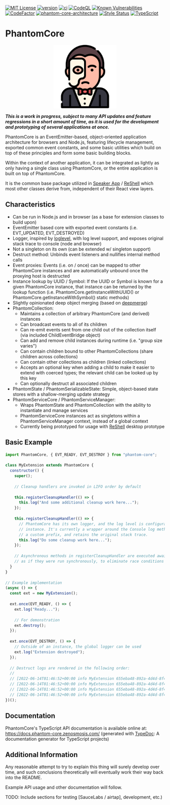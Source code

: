 [license-image]: https://img.shields.io/github/license/zenosmosis/phantom-core
[license-url]: https://raw.githubusercontent.com/zenOSmosis/phantom-core/main/LICENSE
[version-image]: https://img.shields.io/github/package-json/v/zenosmosis/phantom-core
[version-url]: https://github.com/zenOSmosis/phantom-core/blob/main/package.json#L3
[ci-image]: https://github.com/zenosmosis/phantom-core/actions/workflows/ci.yml/badge.svg
[ci-url]: https://github.com/zenOSmosis/phantom-core/actions/workflows/ci.yml
[codeql-image]: https://github.com/zenosmosis/phantom-core/workflows/CodeQL/badge.svg
[codeql-url]: https://github.com/zenOSmosis/phantom-core/actions/workflows/codeql-analysis.yml
[snyk-image]: https://snyk.io/test/github/zenosmosis/phantom-core/badge.svg
[snyk-url]: https://snyk.io/test/github/zenosmosis/phantom-core
[codefactor-image]: https://www.codefactor.io/repository/github/zenOSmosis/phantom-core/badge
[codefactor-url]: https://www.codefactor.io/repository/github/zenOSmosis/phantom-core
[phantom-core-architecture-image]: https://img.shields.io/badge/architecture-phantom--core-red
[phantom-core-architecture-url]: https://github.com/zenosmosis/phantom-core
[style-image]: https://img.shields.io/badge/code_style-prettier-ff69b4.svg?style=flat
[style-url]: https://prettier.io/
[typescript-image]: https://shields.io/badge/TypeScript-3178C6?logo=TypeScript&logoColor=FFF&style=flat
[typescript-url]: https://www.typescriptlang.org/

[![MIT License][license-image]][license-url]
[![version][version-image]][version-url]
[![ci][ci-image]][ci-url]
[![CodeQL][codeql-image]][codeql-url]
[![Known Vulnerabilities][snyk-image]][snyk-url]
[![CodeFactor][codefactor-image]][codefactor-url]
[![phantom-core-architecture][phantom-core-architecture-image]][phantom-core-architecture-url]
[![Style Status][style-image]][style-url]
[![TypeScript][typescript-image]][typescript-url]

# PhantomCore

<center>
<img src="phantom.svg" alt="Phantom" width="200"/>
</center>

_**This is a work in progress, subject to many API updates and feature regressions in a short amount of time, as it is used for the development and prototyping of several applications at once.**_

PhantomCore is an EventEmitter-based, object-oriented application architecture for browsers and Node.js, featuring lifecycle management, exported common event constants, and some basic utilities which build on top of these principles and form some basic building blocks.

Within the context of another application, it can be integrated as lightly as only having a single class using PhantomCore, or the entire application is built on top of PhantomCore.

It is the common base package utilized in [Speaker App](https://speaker.app) / [ReShell](https://reshell.org) which most other classes derive from, independent of their React view layers.

## Characteristics

- Can be run in Node.js and in browser (as a base for extension classes to build upon)
- EventEmitter based core with exported event constants (i.e. EVT_UPDATED, EVT_DESTROYED)
- Logger, inspired by [loglevel](https://www.npmjs.com/package/loglevel), with log level support, and exposes original stack trace to console (node and browser)
- Not a singleton on its own (can be extended w/ singleton support)
- Destruct method: Unbinds event listeners and nullifies internal method calls
- Event proxies: Events (i.e. on / once) can be mapped to other PhantomCore instances and are automatically unbound once the proxying host is destructed
- Instance lookup by UUID / Symbol: If the UUID or Symbol is known for a given PhantomCore instance, that instance can be returned by the lookup function (i.e. PhantomCore.getInstanceWithUUID() or PhantomCore.getInstanceWithSymbol() static methods)
- Slightly opinionated deep object merging (based on [deepmerge](https://www.npmjs.com/package/deepmerge))
- PhantomCollection:
  - Maintains a collection of arbitrary PhantomCore (and derived) instances
  - Can broadcast events to all of its children
  - Can re-emit events sent from one child out of the collection itself (via included ChildEventBridge object)
  - Can add and remove child instances during runtime (i.e. "group size varies")
  - Can contain children bound to other PhantomCollections (share children across collections)
  - Can contain other collections as children (linked collections)
  - Accepts an optional key when adding a child to make it easier to extend with coerced types; the relevant child can be looked up by this key
  - Can optionally destruct all associated children
- PhantomState / PhantomSerializableState: Simple, object-based state stores with a shallow-merging update strategy
- PhantomServiceCore / PhantomServiceManager:
  - Wraps PhantomState and PhantomCollection with the ability to instantiate and manage services
  - PhantomServiceCore instances act as singletons within a PhantomServiceManager context, instead of a global context
  - Currently being prototyped for usage with [ReShell](https://reshell.org) desktop prototype

## Basic Example

```js
import PhantomCore, { EVT_READY, EVT_DESTROY } from "phantom-core";

class MyExtension extends PhantomCore {
  constructor() {
    super();

    // Cleanup handlers are invoked in LIFO order by default

    this.registerCleanupHandler(() => {
      this.log("And some additional cleanup work here...");
    });

    this.registerCleanupHandler(() => {
      // PhantomCore has its own logger, and the log level is configurable per
      // instance. It's currently a wrapper around the Console log methods, has
      // a custom prefix, and retains the original stack trace.
      this.log("Do some cleanup work here...");
    });

    // Asynchronous methods in registerCleanupHandler are executed awaited upon
    // as if they were run synchronously, to eliminate race conditions
  }
}

// Example implementation
(async () => {
  const ext = new MyExtension();

  ext.once(EVT_READY, () => {
    ext.log("Ready...");

    // For demonstration
    ext.destroy();
  });

  ext.once(EVT_DESTROY, () => {
    // Outside of an instance, the global logger can be used
    ext.log("Extension destroyed");
  });

  // Destruct logs are rendered in the following order:
  //
  // [2022-06-14T01:46:52+00:00 info MyExtension 655eba48-892a-4d4d-8f45-a4ab20204679] Ready...
  // [2022-06-14T01:46:52+00:00 info MyExtension 655eba48-892a-4d4d-8f45-a4ab20204679] Extension destroyed
  // [2022-06-14T01:46:52+00:00 info MyExtension 655eba48-892a-4d4d-8f45-a4ab20204679] Do some cleanup work here...
  // [2022-06-14T01:46:52+00:00 info MyExtension 655eba48-892a-4d4d-8f45-a4ab20204679] And some additional cleanup work here...
})();
```

## Documentation

PhantomCore's TypeScript API documentation is available online at: https://docs.phantom-core.zenosmosis.com/ (generated with [TypeDoc](https://typedoc.org/): A documentation generator for TypeScript projects)

## Additional Information

Any reasonable attempt to try to explain this thing will surely develop over time, and such conclusions theoretically will eventually work their way back into the README.

Example API usage and other documentation will follow.

TODO: Include sections for testing [SauceLabs / airtap], development, etc.)

